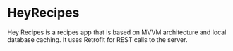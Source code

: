 # HeyRecipes
Hey Recipes is a recipes app that is based on MVVM architecture and local database caching. It uses Retrofit for REST calls to the server. 
